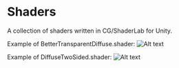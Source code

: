# Shaders
A collection of shaders written in CG/ShaderLab for Unity.

Example of BetterTransparentDiffuse.shader:
![Alt text](http://i.imgur.com/ZLxGRcg.png "Transparent (improved)")

Example of DiffuseTwoSided.shader:
![Alt text](http://i.imgur.com/Xz9lCZ3.png "Diffuse two-sided")
